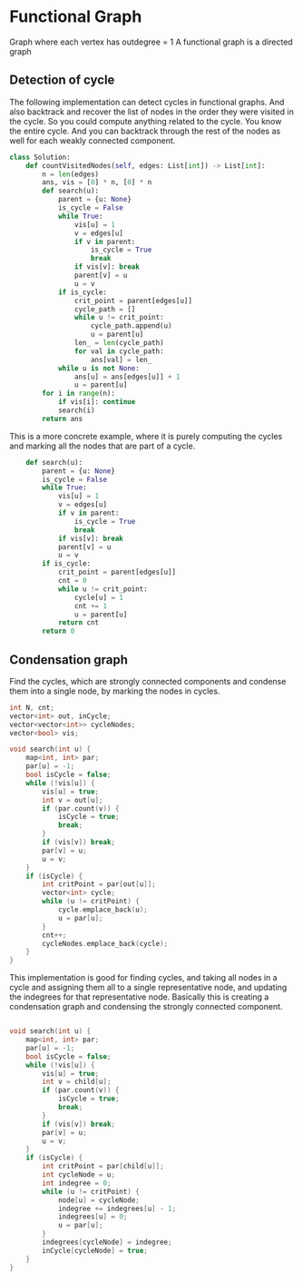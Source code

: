 # Functional Graph

Graph where each vertex has outdegree = 1
A functional graph is a directed graph

## Detection of cycle

The following implementation can detect cycles in functional graphs.  And also backtrack and recover the list of nodes in the order they were visited in the cycle.  So you could compute anything related to the cycle.  You know the entire cycle.  And you can backtrack through the rest of the nodes as well for each weakly connected component. 

```py
class Solution:
    def countVisitedNodes(self, edges: List[int]) -> List[int]:
        n = len(edges)
        ans, vis = [0] * n, [0] * n
        def search(u):
            parent = {u: None}
            is_cycle = False
            while True:
                vis[u] = 1
                v = edges[u]
                if v in parent: 
                    is_cycle = True
                    break
                if vis[v]: break
                parent[v] = u
                u = v
            if is_cycle:
                crit_point = parent[edges[u]]
                cycle_path = []
                while u != crit_point:
                    cycle_path.append(u)
                    u = parent[u]
                len_ = len(cycle_path)
                for val in cycle_path:
                    ans[val] = len_
            while u is not None:
                ans[u] = ans[edges[u]] + 1
                u = parent[u]
        for i in range(n):
            if vis[i]: continue
            search(i)
        return ans
```

This is a more concrete example, where it is purely computing the cycles and marking all the nodes that are part of a cycle.

```py
    def search(u):
        parent = {u: None}
        is_cycle = False
        while True:
            vis[u] = 1
            v = edges[u]
            if v in parent: 
                is_cycle = True
                break
            if vis[v]: break
            parent[v] = u
            u = v
        if is_cycle:
            crit_point = parent[edges[u]]
            cnt = 0
            while u != crit_point:
                cycle[u] = 1
                cnt += 1
                u = parent[u]
            return cnt
        return 0
```

## Condensation graph

Find the cycles, which are strongly connected components and condense them into a single node, by marking the nodes in cycles.

```cpp
int N, cnt;
vector<int> out, inCycle;
vector<vector<int>> cycleNodes;
vector<bool> vis;

void search(int u) {
    map<int, int> par;
    par[u] = -1;
    bool isCycle = false;
    while (!vis[u]) {
        vis[u] = true;
        int v = out[u];
        if (par.count(v)) {
            isCycle = true;
            break;
        }
        if (vis[v]) break;
        par[v] = u;
        u = v;
    }
    if (isCycle) {
        int critPoint = par[out[u]];
        vector<int> cycle;
        while (u != critPoint) {
            cycle.emplace_back(u);
            u = par[u];
        }
        cnt++;
        cycleNodes.emplace_back(cycle);
    }
}
```

This implementation is good for finding cycles, and taking all nodes in a cycle and assigning them all to a single representative node, and updating the indegrees for that representative node.  Basically this is creating a condensation graph and condensing the strongly connected component.

```cpp

void search(int u) {
    map<int, int> par;
    par[u] = -1;
    bool isCycle = false;
    while (!vis[u]) {
        vis[u] = true;
        int v = child[u];
        if (par.count(v)) {
            isCycle = true;
            break;
        }
        if (vis[v]) break;
        par[v] = u;
        u = v;
    }
    if (isCycle) {
        int critPoint = par[child[u]];
        int cycleNode = u;
        int indegree = 0;
        while (u != critPoint) {
            node[u] = cycleNode;
            indegree += indegrees[u] - 1;
            indegrees[u] = 0;
            u = par[u];
        }
        indegrees[cycleNode] = indegree;
        inCycle[cycleNode] = true;
    }
}
```